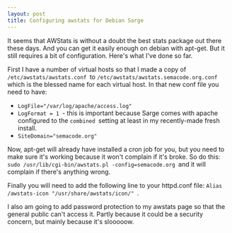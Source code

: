 ```yaml
---
layout: post
title: Configuring awstats for Debian Sarge 
---
```

<p>It seems that AWStats is without a doubt the best stats package out there these days. And you can get it easily enough on debian with apt-get. But it still requires a bit of configuration. Here's what I've done so far. </p><p>First I have a number of virtual hosts so that I made a copy of <code>/etc/awstats/awstats.conf </code>to <code>/etc/awstats/awstats.semacode.org.conf </code>which is the blessed name for each virtual host. In that new conf file you need to have: </p><ul><li><code>LogFile="/var/log/apache/access.log" </code></li><li><code>LogFormat = 1 </code>- this is important because Sarge comes with apache configured to the <code>combined </code>setting at least in my recently-made fresh install. </li><li><code>SiteDomain="semacode.org" </code></li></ul><p>Now, apt-get will already have installed a cron job for you, but you need to make sure it's working because it won't complain if it's broke. So do this: <code>sudo /usr/lib/cgi-bin/awstats.pl -config=semacode.org </code>and it will complain if there's anything wrong. </p><p>Finally you will need to add the following line to your httpd.conf file: <code>Alias /awstats-icon "/usr/share/awstats/icon/" </code>. </p><p>I also am going to add password protection to my awstats page so that the general public can't access it. Partly because it could be a security concern, but mainly because it's slooooow. </p>

